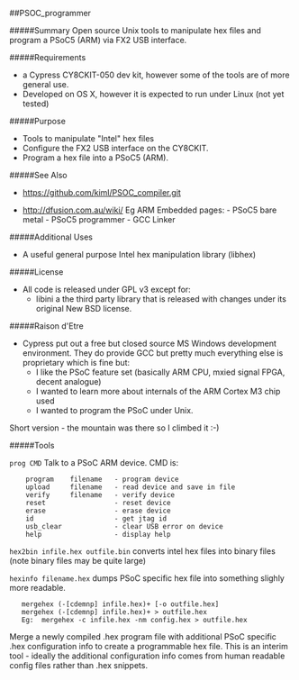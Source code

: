 ##PSOC_programmer

#####Summary
Open source Unix tools to manipulate hex files and program a PSoC5 (ARM) via FX2 USB interface.

#####Requirements
* a Cypress CY8CKIT-050 dev kit, however some of the tools are of more general use.
* Developed on OS X, however it is expected to run under Linux (not yet tested)

#####Purpose
* Tools to manipulate "Intel" hex files
* Configure the FX2 USB interface on the CY8CKIT.
* Program a hex file into a PSoC5 (ARM).

#####See Also
* https://github.com/kiml/PSOC_compiler.git

* http://dfusion.com.au/wiki/
    Eg ARM Embedded pages:
        - PSoC5 bare metal
        - PSoC5 programmer 
        - GCC Linker

#####Additional Uses
* A useful general purpose Intel hex manipulation library (libhex)

#####License
* All code is released under GPL v3 except for:
  -  libini a the third party library that is released with changes under its original New BSD license.

#####Raison d'Etre
* Cypress put out a free but closed source MS Windows development environment. They do provide GCC but pretty much everything else is proprietary which is fine but:
  - I like the PSoC feature set (basically ARM CPU, mxied signal FPGA, decent analogue)
  - I wanted to learn more about internals of the ARM Cortex M3 chip used
  - I wanted to program the PSoC under Unix.

Short version - the mountain was there so I climbed it :-)

#####Tools

`prog CMD`
  Talk to a PSoC ARM device. CMD is:
```
    program    filename   - program device
    upload     filename   - read device and save in file
    verify     filename   - verify device
    reset                 - reset device
    erase                 - erase device
    id                    - get jtag id
    usb_clear             - clear USB error on device
    help                  - display help
```

`hex2bin infile.hex outfile.bin`
  converts intel hex files into binary files (note binary files may be quite large)

`hexinfo filename.hex`
  dumps PSoC specific hex file into something slighly more readable.

```
   mergehex (-[cdemnp] infile.hex)+ [-o outfile.hex]
   mergehex (-[cdemnp] infile.hex)+ > outfile.hex
   Eg:  mergehex -c infile.hex -nm config.hex > outfile.hex
```
  Merge a newly compiled .hex program file with additional PSoC specific .hex
  configuration info to create a programmable hex file.
  This is an interim tool - ideally the additional configuration info comes
  from human readable config files rather than .hex snippets.
